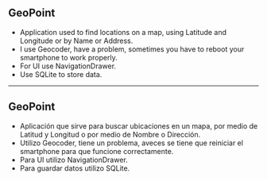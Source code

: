 GeoPoint
-
- Application used to find locations on a map, using Latitude and Longitude or by Name or Address.
- I use Geocoder, have a problem, sometimes you have to reboot your smartphone to work properly.
- For UI use NavigationDrawer.
- Use SQLite to store data.

-----------------------------

GeoPoint
-
- Aplicación que sirve para buscar ubicaciones en un mapa, por medio de Latitud y Longitud o por medio de Nombre o Dirección.
- Utilizo Geocoder, tiene un problema, aveces se tiene que reiniciar el smartphone para que funcione correctamente.
- Para UI utilizo NavigationDrawer.
- Para guardar datos utilizo SQLite.

